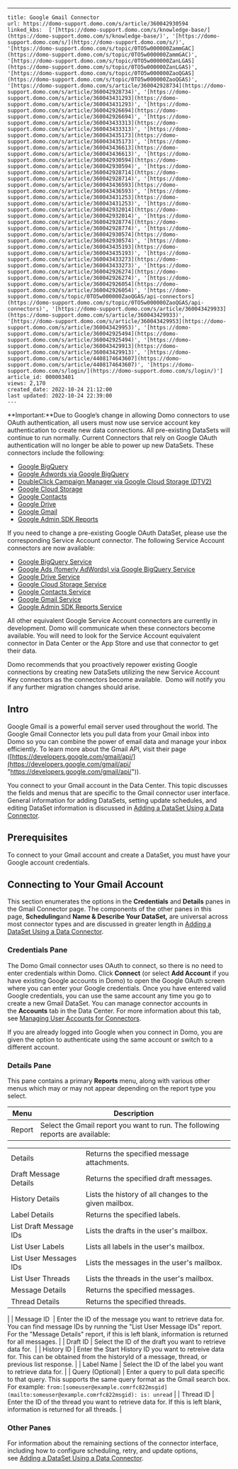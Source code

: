 ---
    title: Google Gmail Connector
    url: https://domo-support.domo.com/s/article/360042930594
    linked_kbs:  ['[https://domo-support.domo.com/s/knowledge-base/](https://domo-support.domo.com/s/knowledge-base/)', '[https://domo-support.domo.com/s/](https://domo-support.domo.com/s/)', '[https://domo-support.domo.com/s/topic/0TO5w000000ZammGAC](https://domo-support.domo.com/s/topic/0TO5w000000ZammGAC)', '[https://domo-support.domo.com/s/topic/0TO5w000000ZanLGAS](https://domo-support.domo.com/s/topic/0TO5w000000ZanLGAS)', '[https://domo-support.domo.com/s/topic/0TO5w000000ZaoQGAS](https://domo-support.domo.com/s/topic/0TO5w000000ZaoQGAS)', '[https://domo-support.domo.com/s/article/360042928734](https://domo-support.domo.com/s/article/360042928734)', '[https://domo-support.domo.com/s/article/360043431293](https://domo-support.domo.com/s/article/360043431293)', '[https://domo-support.domo.com/s/article/360042926694](https://domo-support.domo.com/s/article/360042926694)', '[https://domo-support.domo.com/s/article/360043433313](https://domo-support.domo.com/s/article/360043433313)', '[https://domo-support.domo.com/s/article/360043435173](https://domo-support.domo.com/s/article/360043435173)', '[https://domo-support.domo.com/s/article/360043436613](https://domo-support.domo.com/s/article/360043436613)', '[https://domo-support.domo.com/s/article/360042930594](https://domo-support.domo.com/s/article/360042930594)', '[https://domo-support.domo.com/s/article/360042928714](https://domo-support.domo.com/s/article/360042928714)', '[https://domo-support.domo.com/s/article/360043436593](https://domo-support.domo.com/s/article/360043436593)', '[https://domo-support.domo.com/s/article/360043431253](https://domo-support.domo.com/s/article/360043431253)', '[https://domo-support.domo.com/s/article/360042932014](https://domo-support.domo.com/s/article/360042932014)', '[https://domo-support.domo.com/s/article/360042928774](https://domo-support.domo.com/s/article/360042928774)', '[https://domo-support.domo.com/s/article/360042930574](https://domo-support.domo.com/s/article/360042930574)', '[https://domo-support.domo.com/s/article/360043435193](https://domo-support.domo.com/s/article/360043435193)', '[https://domo-support.domo.com/s/article/360043433273](https://domo-support.domo.com/s/article/360043433273)', '[https://domo-support.domo.com/s/article/360042926274](https://domo-support.domo.com/s/article/360042926274)', '[https://domo-support.domo.com/s/article/360042926054](https://domo-support.domo.com/s/article/360042926054)', '[https://domo-support.domo.com/s/topic/0TO5w000000ZaoQGAS/api-connectors](https://domo-support.domo.com/s/topic/0TO5w000000ZaoQGAS/api-connectors)', '[https://domo-support.domo.com/s/article/360043429933](https://domo-support.domo.com/s/article/360043429933)', '[https://domo-support.domo.com/s/article/360043429953](https://domo-support.domo.com/s/article/360043429953)', '[https://domo-support.domo.com/s/article/360042925494](https://domo-support.domo.com/s/article/360042925494)', '[https://domo-support.domo.com/s/article/360043429913](https://domo-support.domo.com/s/article/360043429913)', '[https://domo-support.domo.com/s/article/4408174643607](https://domo-support.domo.com/s/article/4408174643607)', '[https://domo-support.domo.com/s/login/](https://domo-support.domo.com/s/login/)']
    article_id: 000003401
    views: 2,170
    created_date: 2022-10-24 21:12:00
    last updated: 2022-10-24 22:39:00
    ---





 


**Important:**Due to Google’s change in allowing Domo connectors to use OAuth authentication, all users must now use service account key authentication to create new data connections. All pre-existing DataSets will continue to run normally. Current Connectors that rely on Google OAuth authentication will no longer be able to power up new DataSets. These connectors include the following:
* [Google BigQuery](/s/article/360042928734 "Google BigQuery Connector")
* [Google Adwords via Google BigQuery](/s/article/360043431293 "Google AdWords via Google BigQuery Connector")
* [DoubleClick Campaign Manager via Google Cloud Storage (DTV2)](/s/article/360042926694 "DoubleClick Campaign Manager via Google Cloud Storage (DTV2) Connector")
* [Google Cloud Storage](/s/article/360043433313 "Google Cloud Storage Connector")
* [Google Contacts](/s/article/360043435173 "Google Contacts Connector")
* [Google Drive](/s/article/360043436613 "Google Drive Connector")
* [Google Gmail](/s/article/360042930594 "Google Gmail Connector")
* [Google Admin SDK Reports](/s/article/360042928714 "Google Admin SDK Reports Connector")


If you need to change a pre-existing Google OAuth DataSet, please use the corresponding Service Account connector. The following Service Account connectors are now available:


* [Google BigQuery Service](/s/article/360043436593 "Google BigQuery Service Connector")
* [Google Ads (fomerly AdWords) via Google BigQuery Service](/s/article/360043431253 "Google Ads via Google BigQuery Service Connector")
* [Google Drive Service](/s/article/360042932014 "Google Drive Service Connector")
* [Google Cloud Storage Service](/s/article/360042928774 "Google Cloud Storage Service Connector")
* [Google Contacts Service](/s/article/360042930574 "Google Contacts Service Connector")
* [Google Gmail Service](/s/article/360043435193 "Google Gmail Service Connector")
* [Google Admin SDK Reports Service](/s/article/360043433273 "Google Admin SDK Reports Service Connector")


All other equivalent Google Service Account connectors are currently in development. Domo will communicate when these connectors become available. You will need to look for the Service Account equivalent connector in Data Center or the App Store and use that connector to get their data.  
   
 Domo recommends that you proactively repower existing Google connections by creating new DataSets utilizing the new Service Account Key connectors as the connectors become available.  Domo will notify you if any further migration changes should arise.  






Intro
-----


Google Gmail is a powerful email server used throughout the world. The Google Gmail Connector lets you pull data from your Gmail inbox into Domo so you can combine the power of email data and manage your inbox efficiently. To learn more about the Gmail API, visit their page ([https://developers.google.com/gmail/api/](https://developers.google.com/gmail/api/ "https://developers.google.com/gmail/api/")).


You connect to your Gmail account in the Data Center. This topic discusses the fields and menus that are specific to the Gmail connector user interface. General information for adding DataSets, setting update schedules, and editing DataSet information is discussed in [Adding a DataSet Using a Data Connector](/s/article/360042926274).


Prerequisites
-------------


To connect to your Gmail account and create a DataSet, you must have your Google account credentials.


Connecting to Your Gmail Account
--------------------------------


This section enumerates the options in the **Credentials** and **Details** panes in the Gmail Connector page. The components of the other panes in this page, **Scheduling**and **Name & Describe Your DataSet,** are universal across most connector types and are discussed in greater length in [Adding a DataSet Using a Data Connector](/s/article/360042926274).


### Credentials Pane


The Domo Gmail connector uses OAuth to connect, so there is no need to enter credentials within Domo. Click **Connect** (or select **Add Account** if you have existing Google accounts in Domo) to open the Google OAuth screen where you can enter your Google credentials. Once you have entered valid Google credentials, you can use the same account any time you go to create a new Gmail DataSet. You can manage connector accounts in the **Accounts** tab in the Data Center. For more information about this tab, see [Managing User Accounts for Connectors](/s/article/360042926054 "Managing User Accounts for Connectors").


If you are already logged into Google when you connect in Domo, you are given the option to authenticate using the same account or switch to a different account.


### Details Pane


This pane contains a primary **Reports** menu, along with various other menus which may or may not appear depending on the report type you select.




| Menu | Description |
| --- | --- |
| Report | Select the Gmail report you want to run. The following reports are available:

|  |  |
| --- | --- |
| Details | Returns the specified message attachments. |
| Draft Message Details | Returns the specified draft messages. |
| History Details | Lists the history of all changes to the given mailbox. |
| Label Details | Returns the specified labels. |
| List Draft Message IDs | Lists the drafts in the user's mailbox. |
| List User Labels | Lists all labels in the user's mailbox. |
| List User Messages IDs | Lists the messages in the user's mailbox. |
| List User Threads | Lists the threads in the user's mailbox. |
| Message Details | Returns the specified messages. |
| Thread Details | Returns the specified threads. |

 |
| Message ID  | Enter the ID of the message you want to retrieve data for. You can find message IDs by running the "List User Message IDs" report. For the "Message Details" report, if this is left blank, information is returned for all messages. |
| Draft ID | Select the ID of the draft you want to retrieve data for.  |
| History ID | Enter the Start History ID you want to retreive data for. This can be obtained from the historyId of a message, thread, or previous list response. |
| Label Name | Select the ID of the label you want to retrieve data for. |
| Query (Optional) | Enter a query to pull data specific to that query. This supports the same query format as the Gmail search box. For example:
`from:[someuser@example.comrfc822msgid](mailto:someuser@example.comrfc822msgid): is: unread` |
| Thread ID | Enter the ID of the thread you want to retrieve data for. If this is left blank, information is returned for all threads. |


### Other Panes


For information about the remaining sections of the connector interface, including how to configure scheduling, retry, and update options, see [Adding a DataSet Using a Data Connector](/s/article/360042926274).

